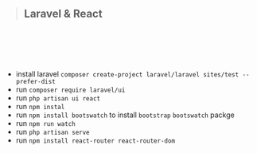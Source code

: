 >## Laravel & React
<br><br><br><br>




+ install laravel `composer create-project laravel/laravel sites/test --prefer-dist`
+ run `composer require laravel/ui`
+ run `php artisan ui react`
+ run `npm instal`
+ run `npm install bootswatch` to install `bootstrap` `bootswatch` packge
+ run `npm run watch`
+ run `php artisan serve`
+ run `npm install react-router react-router-dom`

